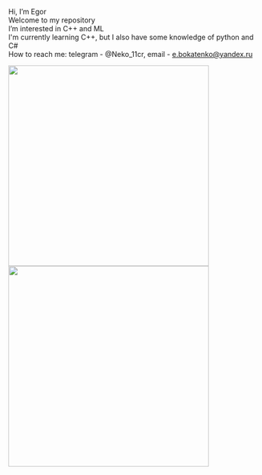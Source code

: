 Hi, I’m Egor\
Welcome to my repository\
I’m interested in C++ and ML\
I'm currently learning C++, but I also have some knowledge of python and C#\
How to reach me: telegram - @Neko_11cr, email - e.bokatenko@yandex.ru

<center>
      <div>
           <td><img width="400px" align="left" src="https://github-readme-stats.vercel.app/api?username=EgorN7&theme=algolia&show_icons=true&hide_border=true&count_private=true&layout=compact" /> </td>
           <td><img width="400px" align="left" src="https://github-readme-stats.vercel.app/api/top-langs/?username=EgorN7&theme=algolia&count_private=true&hide=html&layout=compact" /> </td>
      </div>
</center>
